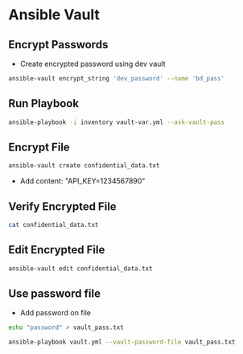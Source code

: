# Ansible Vault

## Encrypt Passwords

- Create encrypted password using dev vault

```bash
ansible-vault encrypt_string 'dev_password' --name 'bd_pass'
```

## Run Playbook

```bash
ansible-playbook -i inventory vault-var.yml --ask-vault-pass
```

## Encrypt File

```bash
ansible-vault create confidential_data.txt
```

- Add content: "API_KEY=1234567890"

## Verify Encrypted File

```bash
cat confidential_data.txt
```

## Edit Encrypted File

```bash
ansible-vault edit confidential_data.txt
```

## Use password file

- Add password on file

```bash
echo "password" > vault_pass.txt
```

```bash
ansible-playbook vault.yml --vault-password-file vault_pass.txt
```
